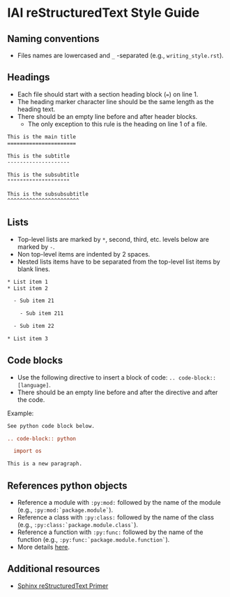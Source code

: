 # IAI reStructuredText Style Guide

## Naming conventions

  * Files names are lowercased and `_` -separated (e.g., `writing_style.rst`).

## Headings

  * Each file should start with a section heading block (`=`) on line 1.
  * The heading marker character line should be the same length as the heading text.
  * There should be an empty line before and after header blocks.
    - The only exception to this rule is the heading on line 1 of a file.

```rst
This is the main title
======================

This is the subtitle
--------------------

This is the subsubtitle
""""""""""""""""""""

This is the subsubsubtitle
^^^^^^^^^^^^^^^^^^^^^^^

```

## Lists

  * Top-level lists are marked by `*`, second, third, etc. levels below are marked by `-`.
  * Non top-level items are indented by 2 spaces.
  * Nested lists items have to be separated from the top-level list items by blank lines.

```rst
* List item 1
* List item 2

  - Sub item 21

    - Sub item 211

  - Sub item 22

* List item 3
```

## Code blocks

  * Use the following directive to insert a block of code: `.. code-block:: [language]`.
  * There should be an empty line before and after the directive and after the code.

Example:
```rst
See python code block below.

.. code-block:: python

  import os

This is a new paragraph.
```

## References python objects

  * Reference a module with `:py:mod:` followed by the name of the module (e.g., `` :py:mod:`package.module` ``).
  * Reference a class with `:py:class:` followed by the name of the class (e.g., `` :py:class:`package.module.class` ``).
  * Reference a function with `:py:func:` followed by the name of the function (e.g., `` :py:func:`package.module.function` ``).
  * More details [here](https://www.sphinx-doc.org/en/master/usage/restructuredtext/domains.html#cross-referencing-python-objects).

## Additional resources

  * [Sphinx reStructuredText Primer](https://www.sphinx-doc.org/en/master/usage/restructuredtext/basics.html)
